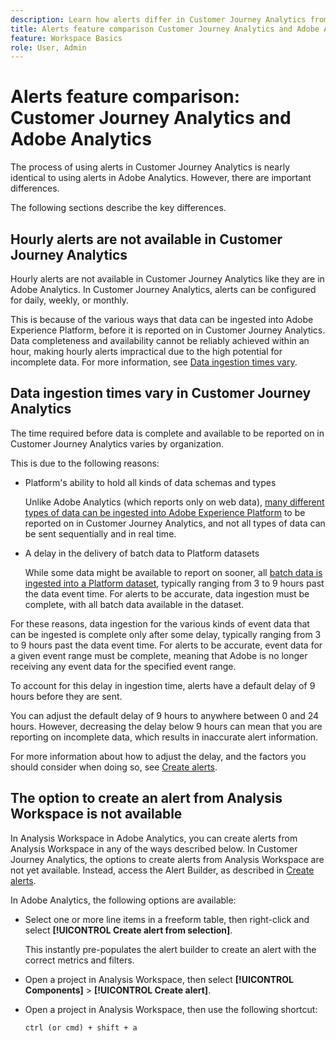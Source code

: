 ```yaml
---
description: Learn how alerts differ in Customer Journey Analytics from Adobe Analytics
title: Alerts feature comparison Customer Journey Analytics and Adobe Analytics
feature: Workspace Basics
role: User, Admin
---
```

# Alerts feature comparison: Customer Journey Analytics and Adobe Analytics

The process of using alerts in Customer Journey Analytics is nearly identical to using alerts in Adobe Analytics. However, there are important differences.

The following sections describe the key differences.

## Hourly alerts are not available in Customer Journey Analytics

Hourly alerts are not available in Customer Journey Analytics like they are in Adobe Analytics. In Customer Journey Analytics, alerts can be configured for daily, weekly, or monthly. 

This is because of the various ways that data can be ingested into Adobe Experience Platform, before it is reported on in Customer Journey Analytics. Data completeness and availability cannot be reliably achieved within an hour, making hourly alerts impractical due to the high potential for incomplete data. For more information, see [Data ingestion times vary](#data-ingestion-times-vary-in-customer-journey-analytics).

## Data ingestion times vary in Customer Journey Analytics

The time required before data is complete and available to be reported on in Customer Journey Analytics varies by organization. 

This is due to the following reasons:

* Platform's ability to hold all kinds of data schemas and types

  Unlike Adobe Analytics (which reports only on web data), [many different types of data can be ingested into Adobe Experience Platform](/help/data-ingestion/data-ingestion.md) to be reported on in Customer Journey Analytics, and not all types of data can be sent sequentially and in real time. 

* A delay in the delivery of batch data to Platform datasets

  While some data might be available to report on sooner, all [batch data is ingested into a Platform dataset](/help/data-ingestion/data-ingestion.md#ingest-and-use-batch-data.), typically ranging from 3 to 9 hours past the data event time. For alerts to be accurate, data ingestion must be complete, with all batch data available in the dataset. <!--3 to 9 hours is a sweet spot, what we are suggesting.  -->

For these reasons, data ingestion for the various kinds of event data that can be ingested is complete only after some delay, typically ranging from 3 to 9 hours past the data event time. For alerts to be accurate, event data for a given event range must be complete, meaning that Adobe is no longer receiving any event data for the specified event range.

To account for this delay in ingestion time, alerts have a default delay of 9 hours before they are sent. 

You can adjust the default delay of 9 hours to anywhere between 0 and 24 hours. However, decreasing the delay below 9 hours can mean that you are reporting on incomplete data, which results in inaccurate alert information. 

For more information about how to adjust the delay, and the factors you should consider when doing so, see [Create alerts](/help/components/c-intelligent-alerts/alert-builder.md). 

<!-- Starting with "However," the rest of this information should probably go into the actual documentation where we document the option to adjust the delay. --> 

## The option to create an alert from Analysis Workspace is not available

In Analysis Workspace in Adobe Analytics, you can create alerts from Analysis Workspace in any of the ways described below. In Customer Journey Analytics, the options to create alerts from Analysis Workspace are not yet available. Instead, access the Alert Builder, as described in [Create alerts](/help/components/c-intelligent-alerts/alert-builder.md).

In Adobe Analytics, the following options are available:

* Select one or more line items in a freeform table, then right-click and select **[!UICONTROL Create alert from selection]**.

  This instantly pre-populates the alert builder to create an alert with the correct metrics and filters.

* Open a project in Analysis Workspace, then select **[!UICONTROL Components]** > **[!UICONTROL Create alert]**.
   
* Open a project in Analysis Workspace, then use the following shortcut:

  `ctrl (or cmd) + shift + a` 


  



